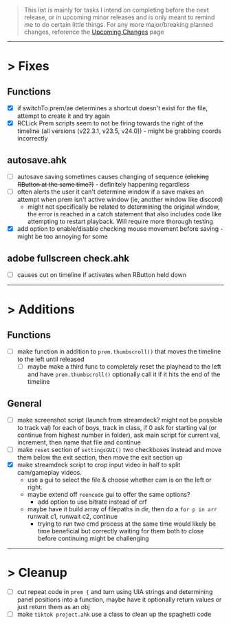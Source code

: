 > This list is mainly for tasks I intend on completing before the next release, or in upcoming minor releases and is only meant to remind me to do certain little things. For any more major/breaking planned changes, reference the [Upcoming Changes](https://github.com/users/Tomshiii/projects/1) page
***

# > Fixes

## Functions
- [x] if switchTo.prem/ae determines a shortcut doesn't exist for the file, attempt to create it and try again
- [x] RCLick Prem scripts seem to not be firing towards the right of the timeline (all versions (v22.3.1, v23.5, v24.0)) - might be grabbing coords incorrectly

## autosave.ahk
- [ ] autosave saving sometimes causes changing of sequence ~~(clicking RButton at the same time?)~~ - definitely happening regardless
- [ ] often alerts the user it can't determine window if a save makes an attempt when prem isn't active window (ie, another window like discord)
	- might not specifically be related to determining the original window, the error is reached in a catch statement that also includes code like attempting to restart playback. Will require more thorough testing
- [x] add option to enable/disable checking mouse movement before saving - might be too annoying for some

## adobe fullscreen check.ahk
- [ ] causes cut on timeline if activates when RButton held down
***

# > Additions

## Functions
- [ ] make function in addition to `prem.thumbscroll()` that moves the timeline to the left until released
	- [ ] maybe make a third func to completely reset the playhead to the left and have `prem.thumbscroll()` optionally call it if it hits the end of the timeline

## General
- [ ] make screenshot script (launch from streamdeck? might not be possible to track val) for each of boys, track in class, if 0 ask for starting val (or continue from highest number in folder), ask main script for current val, increment, then name that file and continue
- [ ] make `reset` section of `settingsGUI()` two checkboxes instead and move them below the exit section, then move the exit section up
- [x] make streamdeck script to crop input video in half to split cam/gameplay videos.
	- use a gui to select the file & choose whether cam is on the left or right.
	- maybe extend off `reencode` gui to offer the same options?
		- add option to use bitrate instead of crf
	- maybe have it build array of filepaths in dir, then do a `for p in arr` runwait c1, runwait c2, continue
		- trying to run two cmd process at the same time would likely be time beneficial but correctly waiting for them both to close before continuing might be challenging
***

# > Cleanup
- [ ] cut repeat code in `prem {` and turn using UIA strings and determining panel positions into a function, maybe have it optionally return values or just return them as an obj
- [ ] make `tiktok project.ahk` use a class to clean up the spaghetti code